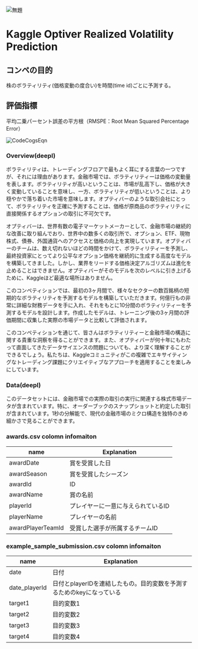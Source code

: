 <img width="" alt="無題" src="https://user-images.githubusercontent.com/58076642/131785398-90ff623b-3ea2-492c-a148-87d20cbfa3cd.png">

# Kaggle Optiver Realized Volatility Prediction

## コンペの目的
株のボラティリティ(価格変動の度合い)を時間(time id)ごとに予測する。

## 評価指標
平均二乗パーセント誤差の平方根（RMSPE：Root Mean Squared Percentage Error）    

![CodeCogsEqn](https://user-images.githubusercontent.com/58076642/131785016-cb37749d-bf18-48e8-bd00-e06c60df471d.png)



### Overview(deepl)
ボラティリティは、トレーディングフロアで最もよく耳にする言葉の一つですが、それには理由があります。金融市場では、ボラティリティーは価格の変動量を表します。ボラティリティが高いということは、市場が乱高下し、価格が大きく変動していることを意味し、一方、ボラティリティが低いということは、より穏やかで落ち着いた市場を意味します。オプティバーのような取引会社にとって、ボラティリティを正確に予測することは、価格が原商品のボラティリティに直接関係するオプションの取引に不可欠です。

オプティバーは、世界有数の電子マーケットメーカーとして、金融市場の継続的な改善に取り組んでおり、世界中の数多くの取引所で、オプション、ETF、現物株式、債券、外国通貨へのアクセスと価格の向上を実現しています。オプティバーのチームは、数え切れないほどの時間をかけて、ボラティリティーを予測し、最終投資家にとってより公平なオプション価格を継続的に生成する高度なモデルを構築してきました。しかし、業界をリードする価格決定アルゴリズムは進化を止めることはできません。オプティバーがそのモデルを次のレベルに引き上げるために、Kaggleほど最適な場所はありません。

このコンペティションでは、最初の3ヶ月間で、様々なセクターの数百銘柄の短期的なボラティリティを予測するモデルを構築していただきます。何億行もの非常に詳細な財務データを手に入れ、それをもとに10分間のボラティリティーを予測するモデルを設計します。作成したモデルは、トレーニング後の3ヶ月間の評価期間に収集した実際の市場データと比較して評価されます。

このコンペティションを通じて、皆さんはボラティリティーと金融市場の構造に関する貴重な洞察を得ることができます。また、オプティバーが何十年にもわたって直面してきたデータサイエンスの問題についても、より深く理解することができるでしょう。私たちは、Kaggleコミュニティがこの複雑でエキサイティングなトレーディング課題にクリエイティブなアプローチを適用することを楽しみにしています。

### Data(deepl)
このデータセットには、金融市場での実際の取引の実行に関連する株式市場データが含まれています。特に、オーダーブックのスナップショットと約定した取引が含まれています。1秒の分解能で、現代の金融市場のミクロ構造を独特のきめ細かさで見ることができます。

### awards.csv colomn infomaiton

| name | Explanation |
| --- | --- |
| awardDate  | 賞を受賞した日 |
| awardSeason  | 賞を受賞したシーズン |
| awardId | ID |
| awardName | 賞の名前 |
| playerId | プレイヤーに一意に与えられているID |
| playerName | プレイヤーの名前 |
| awardPlayerTeamId | 受賞した選手が所属するチームID |

### example_sample_submission.csv colomn infomaiton

| name | Explanation |
| --- | --- |
| date  | 日付 |
| date_playerId  | 日付とplayerIDを連結したもの。目的変数を予測するためのkeyになっている |
| target1 | 目的変数1 |
| target2 | 目的変数2 |
| target3 | 目的変数3 |
| target4 | 目的変数4 |

